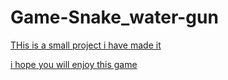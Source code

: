 # Game-Snake_water-gun
<a href="https://www.gauravkesh.github.io/Game-Snake_water-gun">


THis is a small project i have made it

i hope you will enjoy this game
